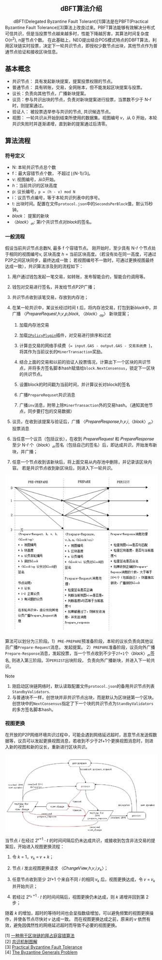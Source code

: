 <center><h2> dBFT算法介绍 </h2></center>

&emsp;&emsp;dBFT(Delegated Byzantine Fault Tolerant)[1]算法是在PBFT(Practical Byzantine Fault Tolerance)[3]算法上改良过来。PBFT算法能够有效解决分布式可信共识，但是当投票节点越来越多时，性能下降越厉害，其算法时间复杂度 O(n<sup>2</sup>), n是节点个数。 在此基础上，NEO提出结合POS模式特点的DBFT算法，利用区块链实时投票，决定下一轮共识节点，即授权少数节点出块，其他节点作为普通节点验证和接收区块信息。


## 基本概念

* 共识节点： 具有发起新块提案，提案投票权限的节点。
* 普通节点： 具有转账，交易，全网账本，但不能发起区块提案与投票。
* 议长：负责向其他节点，广播新块提案。
* 议员：参与共识出块的节点，负责对新块提案进行投票，当票数不少于 N-𝑓 时，则提案通过。
* 验证人： 被投票选举参与共识的节点, 共识候选节点。
* 视图： 一轮共识从开始到结束所使用的数据集。视图编号 𝑣，从 0 开始，本轮共识失败时并逐渐递增，直到新的提案通过后清零。


## 算法流程

 
### 符号定义

- N: 本轮共识节点总个数
- f：最大容错节点个数， 不超过 ⌊(N-1)/3⌋。
- v: 视图编号，从0开始。
- ℎ：当前共识的区块高度
- p: 议长编号，`p = (h - v) mod N`
- i：议员节点编号，等于本轮共识列表中的序号。
- t: 出块时间。配置在文件`protocol.json`中的`SecondsPerBlock`值，默认15秒钟。
- 𝑏𝑙𝑜𝑐𝑘： 提案的新块
- 〈𝑏𝑙𝑜𝑐𝑘〉<sub>𝜎𝑖</sub>: 第i个共识节点对𝑏𝑙𝑜𝑐𝑘的签名。


### 一般流程


假设当前共识节点总数N, 最多 f 个容错节点。 刚开始时，至少具有 N-𝑓 个节点处于相同的视图编号v, 区块高度 ℎ = 当前区块高度。（若没有处在同一高度，可通过P2P之间区块同步，最终达成一致； 若视图编号不一致时，可通过更换视图最终达成一致），共识算法涉及到的流程如下：

1. 用户通过钱包发起一笔交易，如转账，发布智能合约，智能合约调用等。

2. 钱包对交易进行签名，并发给节点P2P广播；

3. 共识节点收到该笔交易，存放到内存池；

4. 在某一轮共识中，某议长经过时间 t 后，将内存池交易，打包到新𝑏𝑙𝑜𝑐𝑘中，并广播 〈𝑃𝑟𝑒𝑝𝑎𝑟𝑒𝑅𝑒𝑞𝑢𝑒𝑠𝑡,ℎ,𝑣,𝑝,𝑏𝑙𝑜𝑐𝑘,
〈𝑏𝑙𝑜𝑐𝑘〉<sub>𝜎𝑝</sub>〉  新块提案；

   1. 加载内存池交易

   2. 加载[`IPolicyPlugin`](https://github.com/neo-project/neo-plugins)插件，对交易进行排序和过滤
   
   3. 计算总交易的网络手续费（`= input.GAS - output.GAS - 交易系统费 `)，将其作为当前议长的`MinerTransaction`奖励。
   
   4. 结合上面的交易和以前的验证人投票情况，计算出下一个区块的共识节点，并将多方签名脚本hash赋值给`block.NextConsensus`，锁定下一区块的共识节点。
   
   5. 设置block的时间戳为当前时间，并计算议长对block的签名
   
   6. 广播`PrepareRequset`共识消息

   7. 广播`inv`消息，附带上除`MinerTransaction`外的交易hash。（通知其他节点，同步要打包的交易数据）

5. 议员，在收到该提案与验证后，广播 〈𝑃𝑟𝑒𝑝𝑎𝑟𝑒𝑅𝑒𝑠𝑝𝑜𝑛𝑠𝑒,ℎ,𝑣,𝑖,〈𝑏𝑙𝑜𝑐𝑘〉<sub>𝜎𝑖</sub>〉 投票消息

6. 当任意一个议员（包括议长），在收到 𝑃𝑟𝑒𝑝𝑎𝑟𝑒𝑅𝑒𝑞𝑢𝑒𝑠𝑡 和 𝑃𝑟𝑒𝑝𝑎𝑟𝑒𝑅𝑒𝑠𝑝𝑜𝑛𝑠𝑒 至少 N-𝑓 个〈𝑏𝑙𝑜𝑐𝑘〉<sub>𝜎𝑖</sub>签名（包括自己的签名）后，即达成共识，开始发布新块，并广播；

7. 任意一个节点收到该新块后，将上面交易从内存池中删除，并记录该区块内容。 若是共识节点收到新区块后，则进入下一轮共识。

<p align="center"><img src="../../images/consensus/dbft_two_phase.jpg" /><br></p>



算法可以划分为三阶段。1）`PRE-PREPARE`预准备阶段，本轮的议长负责向其他议员广播`Prepare-Request`消息， 发起提案。 2）`PREPARE`准备阶段，议员向外广播`Prepare-Response`消息，发起投票，当一个节点收到不少于`2f+1`个〈𝑏𝑙𝑜𝑐𝑘〉<sub>𝜎𝑖</sub>签名, 则进入第三阶段。3)`PERSIST`出块阶段， 负责向外广播新块，并进入下一轮共识。


> [!Note]
> 1. 刚启动区块链网络时，默认读取配置文件`protocol.json`的备用共识节点列表`StandbyValidators`.
> 2. 与普通块不一样，创世块并非共识节点出块，而是默认为区块链第一个区块。创世块中的`NextConsensus`指定了下一个块的共识节点为`StandbyValidators`的多方签名脚本hash。



### 视图更换

在开放的P2P网络环境共识过程中，可能会遇到网络延迟超时，恶意节点发送假数据等，议员可以发起更换视图消息，若收到不少于2f+1个更换视图消息时，则进入新的视图和新的议长，重新进行区块共识。


<p align="center"><img src="../../images/consensus/dbft_state_graph.jpg" /><br></p>


当节点 𝑖 在经过 2<sup>𝑣+1</sup> ⋅ 𝑡 的时间间隔后仍未达成共识，或接收到包含非法交易的提案后，开始进入视图更换流程： 

1. 令 𝑘 = 1，𝑣<sub>𝑘 </sub>= 𝑣 + 𝑘； 

2. 节点 𝑖 发出视图更换请求 〈𝐶ℎ𝑎𝑛𝑔𝑒𝑉𝑖𝑒𝑤,ℎ,𝑣,𝑖,𝑣<sub>𝑘</sub>〉； 

3. 任意节点收到至少 2𝑓+1 个来自不同 𝑖 的相同 𝑣<sub>𝑘</sub> 后，视图更换达成，令 𝑣 = 𝑣<sub>𝑘</sub> 并开始共识；

4. 若经过 2<sup>𝑣<sub>𝑘 </sub>+1</sup> ⋅ 𝑡 的时间间隔后，视图更换仍未达成，则 𝑘 递增并回到第 2 步； 

随着 𝑘 的增加，超时的等待时间也会呈指数级增加，可以避免频繁的视图更换操作，并使各节点尽快对 𝑣 达成一致。 而在视图更换达成之前，原来的 𝑣 依然有效，避免因偶然性的网络延迟超时而导致不必要的视图更换。 



[1] [一种用于区块链的拜占庭容错算法](http://docs.neo.org/zh-cn/basic/consensus/whitepaper.html)<br/>
[2] [共识机制图解](http://docs.neo.org/zh-cn/basic/consensus/consensus.html)<br/>
[3] [Practical Byzantine Fault Tolerance](http://pmg.csail.mit.edu/papers/osdi99.pdf)<br/>
[4] [The Byzantine Generals Problem](https://www.microsoft.com/en-us/research/wp-content/uploads/2016/12/The-Byzantine-Generals-Problem.pdf)<br/>

